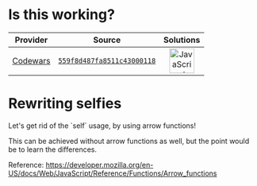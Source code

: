 [_metadata_:generated]: - "true"

# Is this working?

<!-- INFO TABLE BEGIN -->

| Provider                                        | Source                                                                               | Solutions                                                                                                                                                    |
| :---------------------------------------------: | :----------------------------------------------------------------------------------: | :----------------------------------------------------------------------------------------------------------------------------------------------------------: |
| [Codewars](../../../docs/providers/Codewars.md) | [`559f8d487fa8511c43000118`](https://www.codewars.com/kata/559f8d487fa8511c43000118) | [<img src="https://res.cloudinary.com/rascaltwo/image/upload/v1631924076/javascript_ehszr7.svg" alt="JavaScript" title="JavaScript" width="50" />](solve.js) |

<!-- INFO TABLE END -->

<h1>Rewriting selfies</h1>
Let's get rid of the `self` usage, by using arrow functions!

This can be achieved without arrow functions as well, but the point would be to learn the differences.

Reference: https://developer.mozilla.org/en-US/docs/Web/JavaScript/Reference/Functions/Arrow_functions
